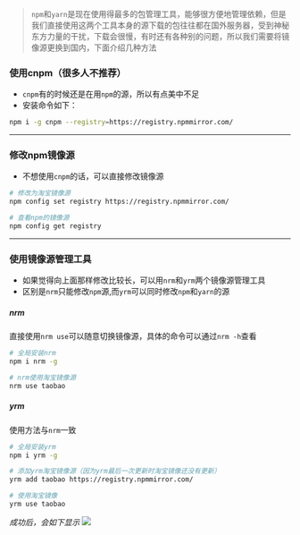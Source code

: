 > `npm`和`yarn`是现在使用得最多的包管理工具，能够很方便地管理依赖，但是我们直接使用这两个工具本身的源下载的包往往都在国外服务器，受到神秘东方力量的干扰，下载会很慢，有时还有各种别的问题，所以我们需要将镜像源更换到国内，下面介绍几种方法



### 使用cnpm（很多人不推荐）

* `cnpm`有的时候还是在用`npm`的源，所以有点美中不足
* 安装命令如下：

```bash
npm i -g cnpm --registry=https://registry.npmmirror.com/
```

---

### 修改npm镜像源

* 不想使用`cnpm`的话，可以直接修改镜像源

```bash
# 修改为淘宝镜像源
npm config set registry https://registry.npmmirror.com/

# 查看npm的镜像源
npm config get registry
```

---

### 使用镜像源管理工具

* 如果觉得向上面那样修改比较长，可以用`nrm`和`yrm`两个镜像源管理工具
* 区别是`nrm`只能修改`npm`源,而`yrm`可以同时修改`npm`和`yarn`的源

##### nrm

直接使用`nrm use`可以随意切换镜像源，具体的命令可以通过`nrm -h`查看

```bash
# 全局安装nrm
npm i nrm -g

# nrm使用淘宝镜像源
nrm use taobao
```

##### yrm

使用方法与`nrm`一致

```bash
# 全局安装yrm
npm i yrm -g

# 添加yrm淘宝镜像源（因为yrm最后一次更新时淘宝镜像还没有更新）
yrm add taobao https://registry.npmmirror.com/

# 使用淘宝镜像
yrm use taobao
```

*成功后，会如下显示*
![](http://ldmblog.ifoodin.com/20230717184613.png)